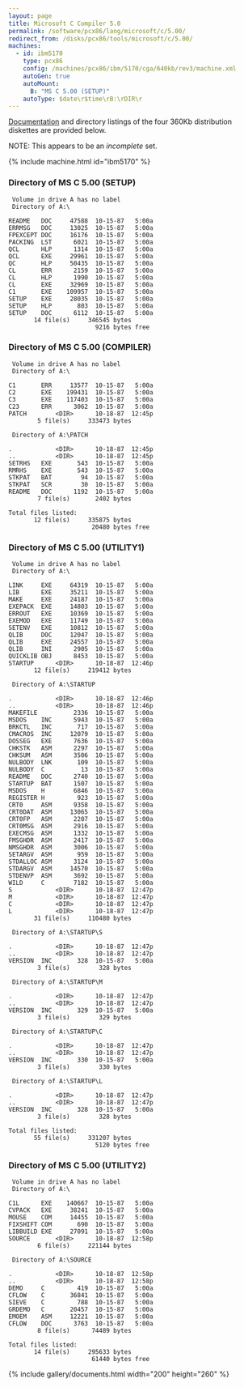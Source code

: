 ```yaml
---
layout: page
title: Microsoft C Compiler 5.0
permalink: /software/pcx86/lang/microsoft/c/5.00/
redirect_from: /disks/pcx86/tools/microsoft/c/5.00/
machines:
  - id: ibm5170
    type: pcx86
    config: /machines/pcx86/ibm/5170/cga/640kb/rev3/machine.xml
    autoGen: true
    autoMount:
      B: "MS C 5.00 (SETUP)"
    autoType: $date\r$time\rB:\rDIR\r
---
```


[Documentation](#documents) and directory listings of the four 360Kb distribution diskettes are provided below.

NOTE: This appears to be an *incomplete* set.

{% include machine.html id="ibm5170" %}

### Directory of MS C 5.00 (SETUP)

     Volume in drive A has no label
     Directory of A:\

    README   DOC     47588  10-15-87   5:00a
    ERRMSG   DOC     13025  10-15-87   5:00a
    FPEXCEPT DOC     16176  10-15-87   5:00a
    PACKING  LST      6021  10-15-87   5:00a
    QCL      HLP      1314  10-15-87   5:00a
    QCL      EXE     29961  10-15-87   5:00a
    QC       HLP     50435  10-15-87   5:00a
    CL       ERR      2159  10-15-87   5:00a
    CL       HLP      1990  10-15-87   5:00a
    CL       EXE     32969  10-15-87   5:00a
    C1       EXE    109957  10-15-87   5:00a
    SETUP    EXE     28035  10-15-87   5:00a
    SETUP    HLP       803  10-15-87   5:00a
    SETUP    DOC      6112  10-15-87   5:00a
           14 file(s)     346545 bytes
                            9216 bytes free

### Directory of MS C 5.00 (COMPILER)

     Volume in drive A has no label
     Directory of A:\

    C1       ERR     13577  10-15-87   5:00a
    C2       EXE    199431  10-15-87   5:00a
    C3       EXE    117403  10-15-87   5:00a
    C23      ERR      3062  10-15-87   5:00a
    PATCH        <DIR>      10-18-87  12:45p
            5 file(s)     333473 bytes

     Directory of A:\PATCH

    .            <DIR>      10-18-87  12:45p
    ..           <DIR>      10-18-87  12:45p
    SETRHS   EXE       543  10-15-87   5:00a
    RMRHS    EXE       543  10-15-87   5:00a
    STKPAT   BAT        94  10-15-87   5:00a
    STKPAT   SCR        30  10-15-87   5:00a
    README   DOC      1192  10-15-87   5:00a
            7 file(s)       2402 bytes

    Total files listed:
           12 file(s)     335875 bytes
                           20480 bytes free

### Directory of MS C 5.00 (UTILITY1)

     Volume in drive A has no label
     Directory of A:\

    LINK     EXE     64319  10-15-87   5:00a
    LIB      EXE     35211  10-15-87   5:00a
    MAKE     EXE     24187  10-15-87   5:00a
    EXEPACK  EXE     14803  10-15-87   5:00a
    ERROUT   EXE     10369  10-15-87   5:00a
    EXEMOD   EXE     11749  10-15-87   5:00a
    SETENV   EXE     10812  10-15-87   5:00a
    QLIB     DOC     12047  10-15-87   5:00a
    QLIB     EXE     24557  10-15-87   5:00a
    QLIB     INI      2905  10-15-87   5:00a
    QUICKLIB OBJ      8453  10-15-87   5:00a
    STARTUP      <DIR>      10-18-87  12:46p
           12 file(s)     219412 bytes

     Directory of A:\STARTUP

    .            <DIR>      10-18-87  12:46p
    ..           <DIR>      10-18-87  12:46p
    MAKEFILE          2336  10-15-87   5:00a
    MSDOS    INC      5943  10-15-87   5:00a
    BRKCTL   INC       717  10-15-87   5:00a
    CMACROS  INC     12079  10-15-87   5:00a
    DOSSEG   EXE      7636  10-15-87   5:00a
    CHKSTK   ASM      2297  10-15-87   5:00a
    CHKSUM   ASM      3506  10-15-87   5:00a
    NULBODY  LNK       109  10-15-87   5:00a
    NULBODY  C          13  10-15-87   5:00a
    README   DOC      2740  10-15-87   5:00a
    STARTUP  BAT      1507  10-15-87   5:00a
    MSDOS    H        6846  10-15-87   5:00a
    REGISTER H         923  10-15-87   5:00a
    CRT0     ASM      9358  10-15-87   5:00a
    CRT0DAT  ASM     13065  10-15-87   5:00a
    CRT0FP   ASM      2207  10-15-87   5:00a
    CRT0MSG  ASM      2916  10-15-87   5:00a
    EXECMSG  ASM      1332  10-15-87   5:00a
    FMSGHDR  ASM      2417  10-15-87   5:00a
    NMSGHDR  ASM      3006  10-15-87   5:00a
    SETARGV  ASM       959  10-15-87   5:00a
    STDALLOC ASM      3124  10-15-87   5:00a
    STDARGV  ASM     14570  10-15-87   5:00a
    STDENVP  ASM      3692  10-15-87   5:00a
    WILD     C        7182  10-15-87   5:00a
    S            <DIR>      10-18-87  12:47p
    M            <DIR>      10-18-87  12:47p
    C            <DIR>      10-18-87  12:47p
    L            <DIR>      10-18-87  12:47p
           31 file(s)     110480 bytes

     Directory of A:\STARTUP\S

    .            <DIR>      10-18-87  12:47p
    ..           <DIR>      10-18-87  12:47p
    VERSION  INC       328  10-15-87   5:00a
            3 file(s)        328 bytes

     Directory of A:\STARTUP\M

    .            <DIR>      10-18-87  12:47p
    ..           <DIR>      10-18-87  12:47p
    VERSION  INC       329  10-15-87   5:00a
            3 file(s)        329 bytes

     Directory of A:\STARTUP\C

    .            <DIR>      10-18-87  12:47p
    ..           <DIR>      10-18-87  12:47p
    VERSION  INC       330  10-15-87   5:00a
            3 file(s)        330 bytes

     Directory of A:\STARTUP\L

    .            <DIR>      10-18-87  12:47p
    ..           <DIR>      10-18-87  12:47p
    VERSION  INC       328  10-15-87   5:00a
            3 file(s)        328 bytes

    Total files listed:
           55 file(s)     331207 bytes
                            5120 bytes free

### Directory of MS C 5.00 (UTILITY2)

     Volume in drive A has no label
     Directory of A:\

    C1L      EXE    140667  10-15-87   5:00a
    CVPACK   EXE     38241  10-15-87   5:00a
    MOUSE    COM     14455  10-15-87   5:00a
    FIXSHIFT COM       690  10-15-87   5:00a
    LIBBUILD EXE     27091  10-15-87   5:00a
    SOURCE       <DIR>      10-18-87  12:58p
            6 file(s)     221144 bytes

     Directory of A:\SOURCE

    .            <DIR>      10-18-87  12:58p
    ..           <DIR>      10-18-87  12:58p
    DEMO     C         419  10-15-87   5:00a
    CFLOW    C       36841  10-15-87   5:00a
    SIEVE    C         788  10-15-87   5:00a
    GRDEMO   C       20457  10-15-87   5:00a
    EMOEM    ASM     12221  10-15-87   5:00a
    CFLOW    DOC      3763  10-15-87   5:00a
            8 file(s)      74489 bytes

    Total files listed:
           14 file(s)     295633 bytes
                           61440 bytes free

<!-- Documentation -->

{% include gallery/documents.html width="200" height="260" %}
